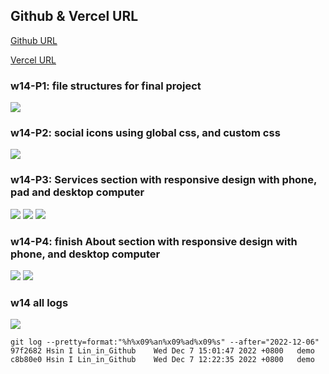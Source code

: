 ## Github & Vercel URL

[Github URL](https://github.com/htchung/1111-web-demo-id)

[Vercel URL](https://1111-web-demo-id-kd9e.vercel.app/)

### w14-P1: file structures for final project

![](./w14-p1.png)

### w14-P2: social icons using global css, and custom css

![](./w14-p2.png)

### w14-P3: Services section with responsive design with phone, pad and desktop computer
![](./w14-p3-1.png)
![](./w14-p3-2.png)
![](./w14-p3-3.png)

### w14-P4: finish About section with responsive design with phone, and desktop computer
![](./w14-p4-1.png)
![](./w14-p4-2.png)
### w14 all logs
![](./w14-p5-1.png)
```
git log --pretty=format:"%h%x09%an%x09%ad%x09%s" --after="2022-12-06"
97f2682 Hsin I Lin_in_Github    Wed Dec 7 15:01:47 2022 +0800   demo
c8b80e0 Hsin I Lin_in_Github    Wed Dec 7 12:22:35 2022 +0800   demo
```